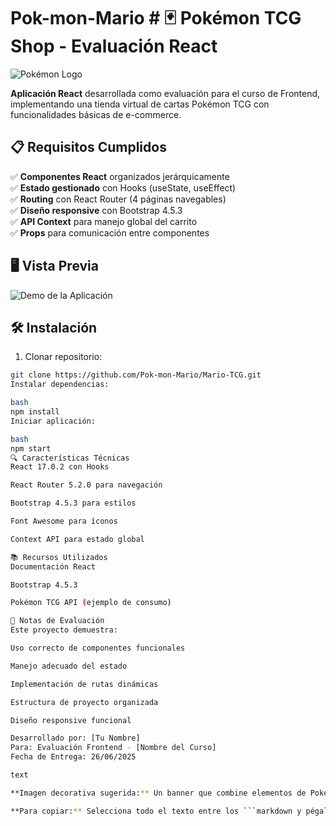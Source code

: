 # Pok-mon-Mario   # 🃏 Pokémon TCG Shop - Evaluación React

![Pokémon Logo](https://upload.wikimedia.org/wikipedia/commons/thumb/9/98/International_Pok%C3%A9mon_logo.svg/1200px-International_Pok%C3%A9mon_logo.svg.png)

**Aplicación React** desarrollada como evaluación para el curso de Frontend, implementando una tienda virtual de cartas Pokémon TCG con funcionalidades básicas de e-commerce.

## 📋 Requisitos Cumplidos

✅ **Componentes React** organizados jerárquicamente  
✅ **Estado gestionado** con Hooks (useState, useEffect)  
✅ **Routing** con React Router (4 páginas navegables)  
✅ **Diseño responsive** con Bootstrap 4.5.3  
✅ **API Context** para manejo global del carrito  
✅ **Props** para comunicación entre componentes  

## 🖥️ Vista Previa

![Demo de la Aplicación](https://raw.githubusercontent.com/Pok-mon-Mario/Mario-TCG/main/src/assets/images/demo.gif)


## 🛠 Instalación

1. Clonar repositorio:
```bash
git clone https://github.com/Pok-mon-Mario/Mario-TCG.git
Instalar dependencias:

bash
npm install
Iniciar aplicación:

bash
npm start
🔍 Características Técnicas
React 17.0.2 con Hooks

React Router 5.2.0 para navegación

Bootstrap 4.5.3 para estilos

Font Awesome para íconos

Context API para estado global

📚 Recursos Utilizados
Documentación React

Bootstrap 4.5.3

Pokémon TCG API (ejemplo de consumo)

📝 Notas de Evaluación
Este proyecto demuestra:

Uso correcto de componentes funcionales

Manejo adecuado del estado

Implementación de rutas dinámicas

Estructura de proyecto organizada

Diseño responsive funcional

Desarrollado por: [Tu Nombre]
Para: Evaluación Frontend - [Nombre del Curso]
Fecha de Entrega: 26/06/2025

text

**Imagen decorativa sugerida:** Un banner que combine elementos de Pokémon (como Charizard o Pikachu) con símbolos de React (átomo de React en una Pokéball o cartas Pokémon con el logo de React). Puedes usar herramientas como Canva o Photoshop para crearlo, o buscar una imagen libre de derechos que combine estos elementos. Ejemplo de enlace ficticio para la imagen: `https://example.com/pokemon-react-banner.jpg`

**Para copiar:** Selecciona todo el texto entre los ```markdown y pégalo en tu archivo README.md. Asegúrate de reemplazar los enlaces de imágenes por los reales cuando tengas tus propias imágenes.
